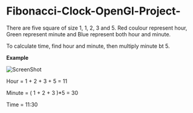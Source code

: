 # Fibonacci-Clock-OpenGl-Project-

There are five square of size 1, 1, 2, 3 and 5.
Red coulour represent hour, Green represent minute and Blue represent both hour and minute.

To calculate time, find hour and minute, then multiply minute bt 5.

**Example**

![ScreenShot](https://s24.postimg.org/gr430tf0l/Untitled.png)


Hour = 1 + 2 + 3 + 5 = 11

Minute = ( 1 + 2 + 3 )*5 = 30

Time = 11:30
